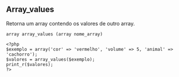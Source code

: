 ## Array_values

Retorna um array contendo os valores de outro array.
```
array array_values (array nome_array)

<?php
$exemplo = array('cor' => 'vermelho', 'volume' => 5, 'animal' => 'cachorro');
$valores = array_values($exemplo);
print_r($valores);
?>
```